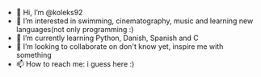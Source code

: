 - 👋 Hi, I’m @koleks92
- 👀 I’m interested in swimming, cinematography, music and learning new languages(not only programming :)
- 🌱 I’m currently learning Python, Danish, Spanish and C
- 💞️ I’m looking to collaborate on don't know yet, inspire me with something
- 📫 How to reach me: i guess here :)

<!---
koleks92/koleks92 is a ✨ special ✨ repository because its `README.md` (this file) appears on your GitHub profile.
You can click the Preview link to take a look at your changes.
--->
